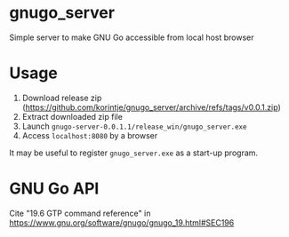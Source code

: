 # gnugo_server
Simple server to make GNU Go accessible from local host browser 

# Usage
1. Download release zip (https://github.com/korintje/gnugo_server/archive/refs/tags/v0.0.1.zip)
2. Extract downloaded zip file
3. Launch `gnugo-server-0.0.1.1/release_win/gnugo_server.exe`
4. Access `localhost:8080` by a browser

It may be useful to register `gnugo_server.exe` as a start-up program.

# GNU Go API
Cite "19.6 GTP command reference" in https://www.gnu.org/software/gnugo/gnugo_19.html#SEC196
